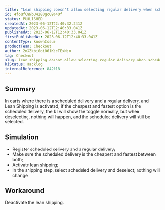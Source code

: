 ```yaml
---
title: "Lean shipping doesn't allow selecting regular delivery when scheduled delivery is the cheapest and fastest"
id: 4foQfCWNbU4280gcG9G4Of
status: PUBLISHED
createdAt: 2023-06-12T12:40:32.241Z
updatedAt: 2023-06-12T12:40:33.041Z
publishedAt: 2023-06-12T12:40:33.041Z
firstPublishedAt: 2023-06-12T12:40:33.041Z
contentType: knownIssue
productTeam: Checkout
author: 2mXZkbi0oi061KicTExNjo
tag: Checkout
slug: lean-shipping-doesnt-allow-selecting-regular-delivery-when-scheduled-delivery-is-the-cheapest-and-fastest
kiStatus: Backlog
internalReference: 842018
---
```


## Summary


In carts where there is a scheduled delivery and a regular delivery, and Lean Shipping is activated; if the cheapest and fastest option is the scheduled delivery, the UI will show the toggle normally, but when deselecting, nothing will happen, and the scheduled delivery will still be selected.


##

## Simulation



- Register scheduled delivery and a regular delivery;
- Make sure the scheduled delivery is the cheapest and fastest between both;
- Activate lean shipping;
- In the shipping step, select scheduled delivery and deselect; nothing will change.


##

## Workaround


Deactivate the lean shipping.




